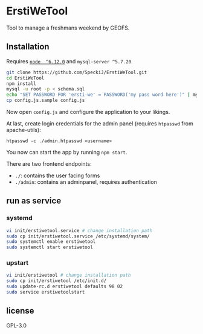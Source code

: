 # ErstiWeTool
Tool to manage a freshmans weekend by GEOFS.

## Installation
Requires [`node  ^6.12.0`](https://nodejs.org/en/download/package-manager/) and `mysql-server ^5.7.20`.

```bash
git clone https://github.com/SpeckiJ/ErstiWeTool.git
cd ErstiWeTool
npm install
mysql -u root -p < schema.sql
echo "SET PASSWORD FOR 'ersti-we' = PASSWORD('my pass word here')" | mysql -u root -p
cp config.js.sample config.js
```

Now open `config.js` and configure the application to your likings.

At last, create login credentials for the admin panel (requires `htpasswd` from apache-utils):
```
htpasswd -c ./admin.htpasswd <username>
```

You now can start the app by running `npm start`.

There are two frontend endpoints:
- `./`:      contains the user facing forms
- `./admin`: contains an adminpanel, requires authentication

## run as service
### systemd
```bash
vi init/erstiwetool.service # change installation path
sudo cp init/erstiwetool.service /etc/systemd/system/
sudo systemctl enable erstiwetool
sudo systemctl start erstiwetool
```

### upstart
```bash
vi init/erstiwetool # change installation path
sudo cp init/erstiwetool /etc/init.d/
sudo update-rc.d erstiwetool defaults 98 02
sudo service erstiwetoolstart
```

## license
GPL-3.0
